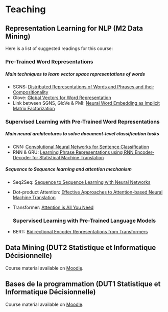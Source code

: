 # Teaching

## Representation Learning for NLP (M2 Data Mining)

Here is a list of suggested readings for this course:

### Pre-Trained Word Representations

##### Main techniques to learn vector space representations of words

- SGNS: [Distributed Representations of Words and Phrases and their Compositionality](https://papers.nips.cc/paper/5021-distributed-representations-of-words-and-phrases-and-their-compositionality.pdf)
- Glove: [Global Vectors for Word Representation](https://nlp.stanford.edu/pubs/glove.pdf)
- Link between SGNS, GloVe & PMI: [Neural Word Embedding as Implicit Matrix Factorization](https://papers.nips.cc/paper/5477-neural-word-embedding-as-implicit-matrix-factorization.pdf)

### Supervised Learning with Pre-Trained Word Representations

##### Main neural architectures to solve document-level classification tasks 

- CNN: [Convolutional Neural Networks for Sentence Classification](https://arxiv.org/pdf/1408.5882.pdf)
- RNN & GRU: [Learning Phrase Representations using RNN Encoder-Decoder for Statistical Machine Translation](https://arxiv.org/pdf/1406.1078.pdf)

##### Sequence to Sequence learning and attention mechanism

- Seq2Seq: [Sequence to Sequence Learning with Neural Networks](https://papers.nips.cc/paper/2014/file/a14ac55a4f27472c5d894ec1c3c743d2-Paper.pdf)
- Dot-product Attention: [Effective Approaches to Attention-based Neural Machine Translation](https://arxiv.org/pdf/1508.04025.pdf)
- Transformer: [Attention is All You Need](https://arxiv.org/pdf/1706.03762.pdf)

  ### Supervised Learning with Pre-Trained Language Models

- BERT: [Bidirectional Encoder Representations from Transformers](https://arxiv.org/pdf/1810.04805.pdf)

## Data Mining (DUT2 Statistique et Informatique Décisionnelle)

Course material available on [Moodle](https://moodle.univ-lyon2.fr).

## Bases de la programmation (DUT1 Statistique et Informatique Décisionnelle)

Course material available on [Moodle](https://moodle.univ-lyon2.fr).
